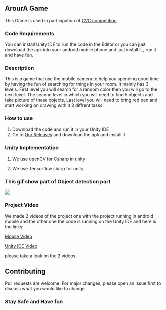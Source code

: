 ## ArourA Game
This Game is used in participation of [CVC competition](http://ihub.asu.edu.eg/computervisioncompetition.html)

### Code Requirements
You can install Unity IDE to run the code in the Editor or you can just download the apk into your android mobile phone and just install it , run it and have fun.

### Description
This is a game that use the mobile camera to help you spending good time by having the fun of searching for things in your room. It mainly has 3 levels. First level you will search for a random color then you will go to the next level. The second level in which you will need to find 5 objects and take picture of these objects. Last level you will need to bring red pen and start working on drawing with it 3 diffrent tasks.

### How to use
1) Download the code and run it in your Unity IDE
2) Go to [Our Releases](https://github.com/EL-SHREIF/Image_processing_game/releases/tag/v1) and download the apk and install it

### Unity  Implementation

1) We use openCV for Csharp in unity

2) We use Tensorflow sharp for unity

### This gif show part of Object detection part
<img src="https://github.com/EL-SHREIF/Image_processing_game/blob/master/items/hola.gif">

### Project Video
We made 2 videos of the project one with the project running in android mobile and the other one the code is running on the Unity IDE and here is the links:

[Mobile Video]()

[Unity IDE Video]()

please take a look on the 2 videos.

## Contributing
Pull requests are welcome. For major changes, please open an issue first to discuss what you would like to change.

### Stay Safe and Have fun
